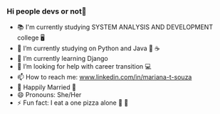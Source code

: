 ### Hi people devs or not👋

- <font style="vertical-align: inherit;"><font style="vertical-align: inherit;">📚</font></font> I'm currently studying SYSTEM ANALYSIS AND DEVELOPMENT college <font style="vertical-align: inherit;"><font style="vertical-align: inherit;">🖥</font></font>
- 🔭 I’m currently studying on Python and Java <font style="vertical-align: inherit;"><font style="vertical-align: inherit;">🐍</font></font> ☕
- 🌱 I’m currently learning Django
- 🤔 I’m looking for help with career transition <font style="vertical-align: inherit;"><font style="vertical-align: inherit;">💻</font></font>
- 📫 How to reach me: [www.linkedin.com/in/mariana-t-souza ](https://www.linkedin.com/in/devmarianasouza/)
- <font style="vertical-align: inherit;"><font style="vertical-align: inherit;">💍</font></font> Happily Married <font style="vertical-align: inherit;"><font style="vertical-align: inherit;">💜</font></font>
- 😄 Pronouns: She/Her
- ⚡ Fun fact: I eat a one pizza alone <font style="vertical-align: inherit;"><font style="vertical-align: inherit;">🍕</font></font> <font style="vertical-align: inherit;"><font style="vertical-align: inherit;">🤭</font></font>
